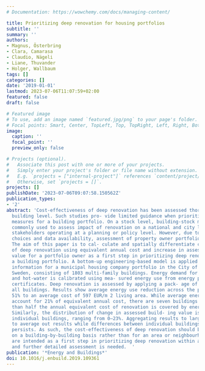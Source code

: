 ```yaml
---
# Documentation: https://wowchemy.com/docs/managing-content/

title: Prioritizing deep renovation for housing portfolios
subtitle: ''
summary: ''
authors:
- Magnus, Österbring
- Clara, Camarasa
- Claudio, Nägeli
- Liane, Thuvander
- Holger, Wallbaum
tags: []
categories: []
date: '2019-01-01'
lastmod: 2023-07-06T11:07:59+02:00
featured: false
draft: false

# Featured image
# To use, add an image named `featured.jpg/png` to your page's folder.
# Focal points: Smart, Center, TopLeft, Top, TopRight, Left, Right, BottomLeft, Bottom, BottomRight.
image:
  caption: ''
  focal_point: ''
  preview_only: false

# Projects (optional).
#   Associate this post with one or more of your projects.
#   Simply enter your project's folder or file name without extension.
#   E.g. `projects = ["internal-project"]` references `content/project/deep-learning/index.md`.
#   Otherwise, set `projects = []`.
projects: []
publishDate: '2023-07-06T09:07:58.150562Z'
publication_types:
- '2'
abstract: 'Cost-effectiveness of deep renovation has been assessed thoroughly on a
  building level. Such studies pro- vide limited guidance when prioritizing renovation
  measures for a building portfolio. On a stock level, building-stock modelling is
  commonly used to assess impact of renovation on a national and city level, targeting
  stakeholders operating at a planning or policy level. However, due to methodological
  choices and data availability, assessment of property owner portfolios is lacking.
  The aim of this paper is to cal- culate and spatially differentiate cost-effectiveness
  of deep renovation using equivalent annual cost and increase in assessed building
  value for a portfolio owner as a first step in prioritizing deep renovation within
  a building portfolio. A bottom-up engineering-based model is applied utilizing building-specific
  information for a municipal housing company portfolio in the City of Gothenburg,
  Sweden, consisting of 1803 multi-family buildings. Energy demand for space heating
  and hot-water is calibrated using mea- sured energy use from energy performance
  certificates. Deep renovation is assessed by applying a pack- age of measures across
  all buildings. Results show average energy use reduction across the portfolio of
  51% to an average cost of 597 EUR/m 2 living area. While average energy cost savings
  account for 21% of equivalent annual cost, there are seven buildings where more
  than half the annual equivalent cost of renovation is covered by energy cost savings.
  Similarly, the distribution of change in assessed build- ing value is large for
  individual buildings, ranging from 0–23%. Aggregating results to larger areas tend
  to average out results while differences between individual buildings within areas
  persists. As such, the cost-effectiveness of deep renovation should be assessed
  on a building-by-building basis rather than for an area or neighbourhood. The results
  are intended as a first step in prioritizing deep renovation within a building portfolio
  and further detailed assessment is needed.  '
publication: '*Energy and Buildings*'
doi: 10.1016/j.enbuild.2019.109361
---
```


